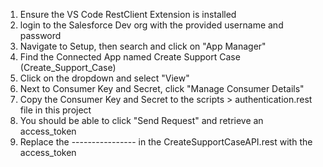 1. Ensure the VS Code RestClient Extension is installed
2. login to the Salesforce Dev org with the provided username and password
3. Navigate to Setup, then search and click on "App Manager"
4. Find the Connected App named Create Support Case (Create_Support_Case)
5. Click on the dropdown and select "View"
6. Next to Consumer Key and Secret, click "Manage Consumer Details"
7. Copy the Consumer Key and Secret to the scripts > authentication.rest file in this project
8. You should be able to click "Send Request" and retrieve an access_token
9. Replace the ---------------- in the CreateSupportCaseAPI.rest with the access_token
